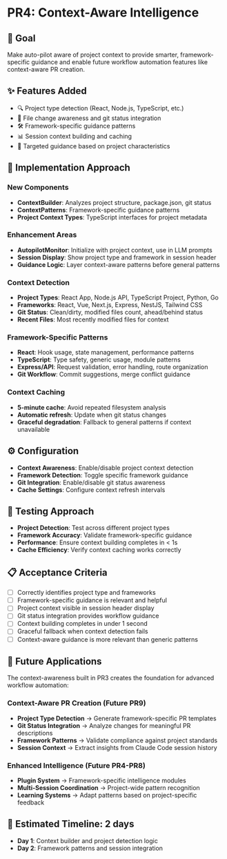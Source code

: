 # PR4: Context-Aware Intelligence

## 🎯 Goal
Make auto-pilot aware of project context to provide smarter, framework-specific guidance and enable future workflow automation features like context-aware PR creation.

## ✨ Features Added
- 🔍 Project type detection (React, Node.js, TypeScript, etc.)
- 📁 File change awareness and git status integration
- 🛠 Framework-specific guidance patterns
- 📊 Session context building and caching
- 🎯 Targeted guidance based on project characteristics

## 📁 Implementation Approach

### New Components
- **ContextBuilder**: Analyzes project structure, package.json, git status
- **ContextPatterns**: Framework-specific guidance patterns
- **Project Context Types**: TypeScript interfaces for project metadata

### Enhancement Areas
- **AutopilotMonitor**: Initialize with project context, use in LLM prompts
- **Session Display**: Show project type and framework in session header
- **Guidance Logic**: Layer context-aware patterns before general patterns

### Context Detection
- **Project Types**: React App, Node.js API, TypeScript Project, Python, Go
- **Frameworks**: React, Vue, Next.js, Express, NestJS, Tailwind CSS
- **Git Status**: Clean/dirty, modified files count, ahead/behind status
- **Recent Files**: Most recently modified files for context

### Framework-Specific Patterns
- **React**: Hook usage, state management, performance patterns
- **TypeScript**: Type safety, generic usage, module patterns
- **Express/API**: Request validation, error handling, route organization
- **Git Workflow**: Commit suggestions, merge conflict guidance

### Context Caching
- **5-minute cache**: Avoid repeated filesystem analysis
- **Automatic refresh**: Update when git status changes
- **Graceful degradation**: Fallback to general patterns if context unavailable

## ⚙️ Configuration
- **Context Awareness**: Enable/disable project context detection
- **Framework Detection**: Toggle specific framework guidance
- **Git Integration**: Enable/disable git status awareness
- **Cache Settings**: Configure context refresh intervals

## 🧪 Testing Approach
- **Project Detection**: Test across different project types
- **Framework Accuracy**: Validate framework-specific guidance
- **Performance**: Ensure context building completes in < 1s
- **Cache Efficiency**: Verify context caching works correctly

## 📋 Acceptance Criteria
- [ ] Correctly identifies project type and frameworks
- [ ] Framework-specific guidance is relevant and helpful
- [ ] Project context visible in session header display
- [ ] Git status integration provides workflow guidance
- [ ] Context building completes in under 1 second
- [ ] Graceful fallback when context detection fails
- [ ] Context-aware guidance is more relevant than generic patterns

## 🔮 Future Applications
The context-awareness built in PR3 creates the foundation for advanced workflow automation:

### Context-Aware PR Creation (Future PR9)
- **Project Type Detection** → Generate framework-specific PR templates
- **Git Status Integration** → Analyze changes for meaningful PR descriptions
- **Framework Patterns** → Validate compliance against project standards
- **Session Context** → Extract insights from Claude Code session history

### Enhanced Intelligence (Future PR4-PR8)
- **Plugin System** → Framework-specific intelligence modules
- **Multi-Session Coordination** → Project-wide pattern recognition
- **Learning Systems** → Adapt patterns based on project-specific feedback

## 🚀 Estimated Timeline: 2 days
- **Day 1**: Context builder and project detection logic
- **Day 2**: Framework patterns and session integration